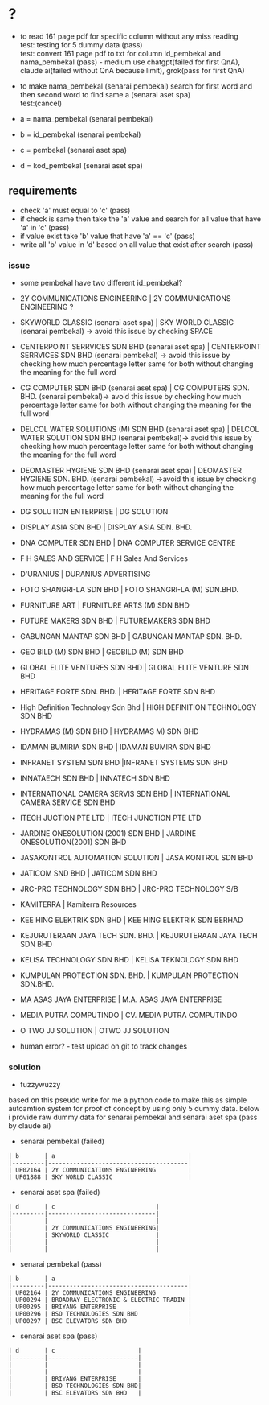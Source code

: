 # ?

- to read 161 page pdf for specific column without any miss reading  
  test: testing for 5 dummy data (pass)  
  test: convert 161 page pdf to txt for column id_pembekal and nama_pembekal (pass) - medium use chatgpt(failed for first QnA), claude ai(failed without QnA because limit), grok(pass for first QnA)  

- to make nama_pembekal (senarai pembekal) search for first word and then second word to find same a (senarai aset spa)  
  test:(cancel)  

- a = nama_pembekal (senarai pembekal)  
- b = id_pembekal (senarai pembekal)  

- c = pembekal (senarai aset spa)  
- d = kod_pembekal (senarai aset spa)  

## requirements

- check 'a' must equal to 'c' (pass)  
- if check is same then take the 'a' value and search for all value that have 'a' in 'c' (pass)  
- if value exist take 'b' value that have 'a' == 'c' (pass)  
- write all 'b' value in 'd' based on all value that exist after search (pass)  

### issue

- some pembekal have two different id_pembekal?  

- 2Y COMMUNICATIONS ENGINEERING | 2Y COMMUNICATIONS ENGINEERING ?

- SKYWORLD CLASSIC (senarai aset spa) | SKY WORLD CLASSIC (senarai pembekal) -> avoid this issue by checking SPACE

- CENTERPOINT SERRVICES SDN BHD (senarai aset spa) | CENTERPOINT SERRVICES SDN BHD (senarai pembekal) -> avoid this issue by checking how much percentage letter same for both without changing the meaning for the full word

- CG COMPUTER SDN BHD (senarai aset spa) | CG COMPUTERS SDN. BHD. (senarai pembekal)-> avoid this issue by checking how much percentage letter same for both without changing the meaning for the full word

- DELCOL WATER SOLUTIONS (M) SDN BHD (senarai aset spa) | DELCOL WATER SOLUTION SDN BHD (senarai pembekal)-> avoid this issue by checking how much percentage letter same for both without changing the meaning for the full word

- DEOMASTER HYGIENE SDN BHD (senarai aset spa) | DEOMASTER HYGIENE SDN. BHD. (senarai pembekal) ->avoid this issue by checking how much percentage letter same for both without changing the meaning for the full word

- DG SOLUTION ENTERPRISE | DG SOLUTION

- DISPLAY ASIA SDN BHD | DISPLAY ASIA SDN. BHD.

- DNA COMPUTER SDN BHD | DNA COMPUTER SERVICE CENTRE

- F H SALES AND SERVICE | F H Sales And Services

- D'URANIUS | DURANIUS ADVERTISING

- FOTO SHANGRI-LA SDN BHD | FOTO SHANGRI-LA (M) SDN.BHD.

- FURNITURE ART | FURNITURE ARTS (M) SDN BHD

- FUTURE MAKERS SDN BHD | FUTUREMAKERS SDN BHD

- GABUNGAN MANTAP SDN BHD | GABUNGAN MANTAP SDN. BHD.

- GEO BILD (M) SDN BHD | GEOBILD (M) SDN BHD

- GLOBAL ELITE VENTURES SDN BHD | GLOBAL ELITE VENTURE SDN BHD

- HERITAGE FORTE SDN. BHD. | HERITAGE FORTE SDN BHD

- High Definition Technology Sdn Bhd | HIGH DEFINITION TECHNOLOGY SDN BHD

- HYDRAMAS (M) SDN BHD | HYDRAMAS M) SDN BHD

- IDAMAN BUMIRIA SDN BHD | IDAMAN BUMIRA SDN BHD

- INFRANET SYSTEM SDN BHD |INFRANET SYSTEMS SDN BHD

- INNATAECH SDN BHD | INNATECH SDN BHD

- INTERNATIONAL CAMERA SERVIS SDN BHD | INTERNATIONAL CAMERA SERVICE SDN BHD

- ITECH JUCTION PTE LTD | ITECH JUNCTION PTE LTD

- JARDINE ONESOLUTION (2001) SDN BHD | JARDINE ONESOLUTION(2001) SDN BHD

- JASAKONTROL AUTOMATION SOLUTION | JASA KONTROL SDN BHD

- JATICOM SND BHD | JATICOM SDN BHD

- JRC-PRO TECHNOLOGY SDN BHD | JRC-PRO TECHNOLOGY S/B

- KAMITERRA | Kamiterra Resources

- KEE HING ELEKTRIK SDN BHD | KEE HING ELEKTRIK SDN BERHAD

- KEJURUTERAAN JAYA TECH SDN. BHD. | KEJURUTERAAN JAYA TECH SDN BHD

- KELISA TECHNOLOGY SDN BHD | KELISA TEKNOLOGY SDN BHD

- KUMPULAN PROTECTION SDN. BHD. | KUMPULAN PROTECTION SDN.BHD.

- MA ASAS JAYA ENTERPRISE | M.A. ASAS JAYA ENTERPRISE

- MEDIA PUTRA COMPUTINDO | CV. MEDIA PUTRA COMPUTINDO

- O TWO JJ SOLUTION | OTWO JJ SOLUTION

- human error? - test upload on git to track changes  

### solution

- fuzzywuzzy

based on this pseudo write for me a python code to make this as simple autoamtion system for proof of concept by using only 5 dummy data. below i provide raw dummy data for senarai pembekal and senarai aset spa (pass by claude ai)  

- senarai pembekal (failed)  

```plaintext
| b       | a                                     |
|---------|---------------------------------------|
| UP02164 | 2Y COMMUNICATIONS ENGINEERING         |
| UP01888 | SKY WORLD CLASSIC                     |
```

- senarai aset spa (failed)  

```plaintext
| d       | c                            |
|---------|------------------------------|
|         |                              |
|         | 2Y COMMUNICATIONS ENGINEERING|
|         | SKYWORLD CLASSIC             |
|         |                              |
|         |                              |
```

- senarai pembekal (pass)

```plaintext
| b       | a                                     |
|---------|---------------------------------------|
| UP02164 | 2Y COMMUNICATIONS ENGINEERING         |
| UP00294 | BROADRAY ELECTRONIC & ELECTRIC TRADIN |
| UP00295 | BRIYANG ENTERPRISE                    |
| UP00296 | BSO TECHNOLOGIES SDN BHD              |
| UP00297 | BSC ELEVATORS SDN BHD                 |
```

- senarai aset spa (pass)  

```plaintext
| d       | c                       |
|---------|-------------------------|
|         |                         |
|         |                         |
|         | BRIYANG ENTERPRISE      |
|         | BSO TECHNOLOGIES SDN BHD|
|         | BSC ELEVATORS SDN BHD   |
```
